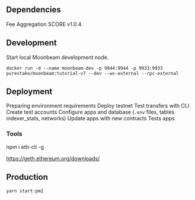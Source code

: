 ## Dependencies

Fee Aggregation SCORE v1.0.4

## Development

Start local Moonbeam development node.

`docker run -d --name moonbeam-dev -p 9944:9944 -p 9933:9933 purestake/moonbeam:tutorial-v7 --dev --ws-external --rpc-external`

## Deployment

 Preparing environment requirements
 Deploy testnet
 Test transfers with CLI
 Create test accounts
 Configure apps and database (`.env` files, tables indexer_stats, networks)
 Update apps with new contracts
 Tests apps

### Tools

npm i eth-cli -g

https://geth.ethereum.org/downloads/

## Production

`yarn start:pm2`
